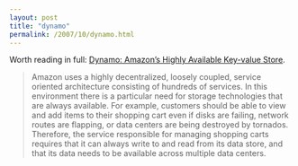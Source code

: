 ```yaml
---
layout: post
title: "dynamo"
permalink: /2007/10/dynamo.html
---
```


<p>Worth reading in full: <a href="http://www.allthingsdistributed.com/2007/10/amazons_dynamo.html">Dynamo: Amazon’s Highly Available Key-value Store</a>.</p>

<blockquote>
  <p>Amazon uses a highly decentralized, loosely coupled, service oriented architecture consisting of hundreds of services. In this environment there is a particular need for storage technologies that are always available. For example, customers should be able to view and add items to their shopping cart even if disks are failing, network routes are flapping, or data centers are being destroyed by tornados. Therefore, the service responsible for managing shopping carts requires that it can always write to and read from its data store, and that its data needs to be available across multiple data centers.</p>
</blockquote>



